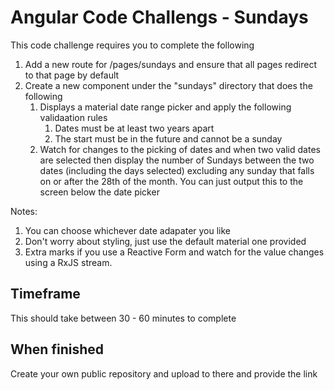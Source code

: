 # Angular Code Challengs - Sundays

This code challenge requires you to complete the following
1. Add a new route for /pages/sundays and ensure that all pages redirect to that page by default
2. Create a new component under the "sundays" directory that does the following
    1. Displays a material date range picker and apply the following validaation rules
        1. Dates must be at least two years apart 
        2. The start must be in the future and cannot be a sunday
    2. Watch for changes to the picking of dates and when two valid dates are selected then display the number of Sundays between the two dates (including the days selected) excluding any sunday that falls on or after the 28th of the month.  You can just output this to the screen below the date picker

Notes:
1. You can choose whichever date adapater you like
2. Don't worry about styling, just use the default material one provided
3. Extra marks if you use a Reactive Form and watch for the value changes using a RxJS stream.

## Timeframe

This should take between 30 - 60  minutes to complete

## When finished

Create your own public repository and upload to there and provide the link
